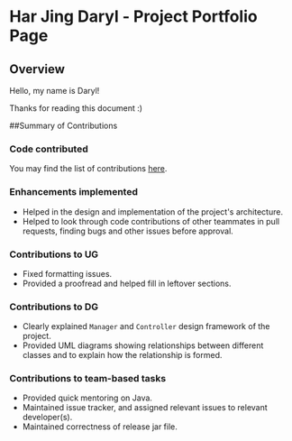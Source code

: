 # Har Jing Daryl - Project Portfolio Page

## Overview

Hello, my name is Daryl!

Thanks for reading this document :)

##Summary of Contributions
### Code contributed
You may find the list of contributions [here](https://nus-cs2113-ay2122s2.github.io/tp-dashboard/?search=darylhjd&sort=groupTitle&sortWithin=title&timeframe=commit&mergegroup=&groupSelect=groupByRepos&breakdown=true&checkedFileTypes=docs~functional-code~test-code~other&since=2022-02-18&tabOpen=true&tabType=authorship&tabAuthor=darylhjd&tabRepo=AY2122S2-CS2113-T11-4%2Ftp%5Bmaster%5D&authorshipIsMergeGroup=false&authorshipFileTypes=docs~functional-code~test-code&authorshipIsBinaryFileTypeChecked=false).
### Enhancements implemented
- Helped in the design and implementation of the project's architecture.
- Helped to look through code contributions of other teammates in pull requests, finding 
bugs and other issues before approval.
### Contributions to UG
- Fixed formatting issues.
- Provided a proofread and helped fill in leftover sections.
### Contributions to DG
- Clearly explained `Manager` and `Controller` design framework of the project.
- Provided UML diagrams showing relationships between different classes and to explain how the relationship
is formed.
### Contributions to team-based tasks
- Provided quick mentoring on Java.
- Maintained issue tracker, and assigned relevant issues to relevant developer(s).
- Maintained correctness of release jar file.